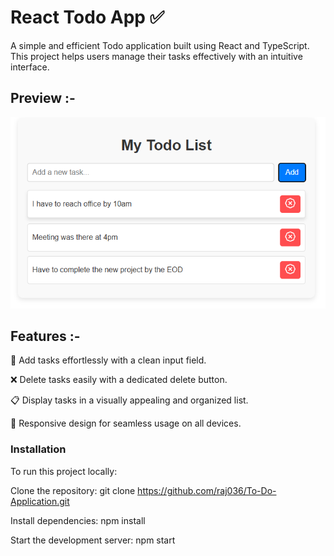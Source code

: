 # React Todo App ✅

A simple and efficient Todo application built using React and TypeScript. This project helps users manage their tasks effectively with an intuitive interface.

## Preview :- 
![image alt](https://github.com/raj036/To-Do-Application/blob/3357183ce4dfc443432ae9ecbe9cb184ebbabcde/public/todo.png)

## Features :-

📝 Add tasks effortlessly with a clean input field.

❌ Delete tasks easily with a dedicated delete button.

📋 Display tasks in a visually appealing and organized list.

📱 Responsive design for seamless usage on all devices.

### Installation

To run this project locally:

Clone the repository:
git clone https://github.com/raj036/To-Do-Application.git

Install dependencies:
npm install

Start the development server:
npm start  
